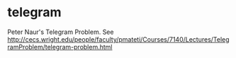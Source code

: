 telegram
========

Peter Naur's Telegram Problem. See http://cecs.wright.edu/people/faculty/pmateti/Courses/7140/Lectures/TelegramProblem/telegram-problem.html
